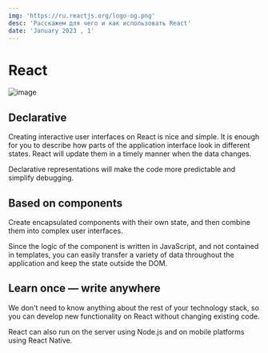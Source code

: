 ```yaml
---
img: 'https://ru.reactjs.org/logo-og.png'
desc: 'Расскажем для чего и как использовать React'
date: 'January 2023 , 1'
---
```


# React

![image](https://media.tproger.ru/uploads/2016/10/reactmini.png)

## Declarative
Creating interactive user interfaces on React is nice and simple. It is enough for you to describe how parts of the application interface look in different states. React will update them in a timely manner when the data changes.

Declarative representations will make the code more predictable and simplify debugging.

## Based on components
Create encapsulated components with their own state, and then combine them into complex user interfaces.

Since the logic of the component is written in JavaScript, and not contained in templates, you can easily transfer a variety of data throughout the application and keep the state outside the DOM.

## Learn once — write anywhere
We don't need to know anything about the rest of your technology stack, so you can develop new functionality on React without changing existing code.

React can also run on the server using Node.js and on mobile platforms using React Native.